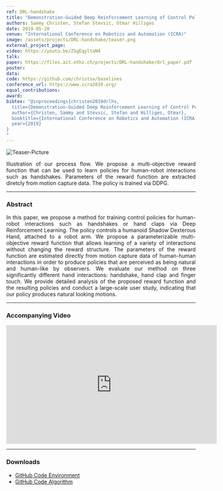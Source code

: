```yaml
---
ref: DRL-handshake
title: "Demonstration-Guided Deep Reinforcement Learning of Control Policies for Dexterous Human-Robot Interaction"
authors: Sammy Christen, Stefan Stevsic, Otmar Hilliges
date: 2019-05-20
venue: "International Conference on Robotics and Automation (ICRA)"
image: /assets/projects/DRL-handshake/teaser.png
external_project_page: 
video: https://youtu.be/ZSgEqyltaN4
talk: 
paper: https://files.ait.ethz.ch/projects/DRL-handshake/drl_paper.pdf
poster: 
data: 
code: https://github.com/christsa/baselines
conference_url: https://www.icra2019.org/
equal_contributions: 
award: 
bibtex: "@inproceedings{christen2019drlhs,
  title={Demonstration-Guided Deep Reinforcement Learning of Control Policies for Dexterous Human-Robot Interaction},
  author={Christen, Sammy and Stevsic, Stefan and Hilliges, Otmar},
  booktitle={International Conference on Robotics and Automation (ICRA)},
  year={2019}
}
"
---
```



<img class="fullcol" src="/assets/projects/DRL-handshake/teaser.png" alt="Teaser-Picture" />

<p align="justify">
    <span class="figurecap">
        Illustration of our process flow. We propose a multi-objective reward function that can be used to learn policies for human-robot interactions such as handshakes. Parameters of the reward function are extracted diretcly from motion capture data. The policy is trained via DDPG.
   </span>
</p>
<hr />
        

<h3>Abstract</h3>
<p align="justify">
In this paper, we propose a method for training control policies for human-robot interactions such as handshakes or hand claps via Deep Reinforcement Learning. The policy controls a humanoid Shadow Dexterous Hand, attached to a robot arm. We propose a parameterizable multi-objective reward function that allows learning of a variety of interactions without changing the reward structure. The parameters of the reward function are estimated directly from motion capture data of human-human interactions in order to produce policies that are perceived as being natural and human-like by observers. We evaluate our method on three significantly different hand interactions: handshake, hand clap and finger touch. We provide detailed analysis of the proposed reward function and the resulting policies and conduct a large-scale user study, indicating that our policy produces natural looking motions.
</p>
<hr />
    


<h3>Accompanying Video</h3>
<div class="video" align="center">
    <iframe width="560" height="315" src="https://www.youtube.com/embed/ZSgEqyltaN4" frameborder="0" allow="autoplay; encrypted-media" allowfullscreen></iframe>
</div>
<hr />



<h3>Downloads</h3>
<ul class="linklist">
    <li class="a-cod"><a target="_blank" title="Code Environment" href="https://github.com/christsa/gym">GitHub Code Environment</a></li>
    <li class="a-cod"><a target="_blank" title="Code Algorithm" href="https://github.com/christsa/baselines">GitHub Code Algorithm</a></li>   
</ul>
